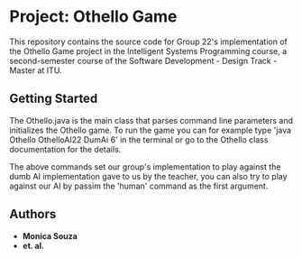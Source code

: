 # Project: Othello Game

This repository contains the source code for Group 22's implementation
of the Othello Game project in the Intelligent Systems Programming course,
a second-semester course of the Software Development - Design Track - Master at ITU.

## Getting Started

The Othello.java is the main class that parses command line parameters and initializes the Othello game.
To run the game you can for example type 'java Othello OthelloAI22 DumAi 6' in the terminal or go to the Othello class documentation
for the details.

The above commands set our group's implementation to play against the dumb AI implementation gave to us by the teacher, you can also try to play against our AI
by passim the 'human' command as the first argument.

## Authors

* **Monica Souza**
* **et. al.**
